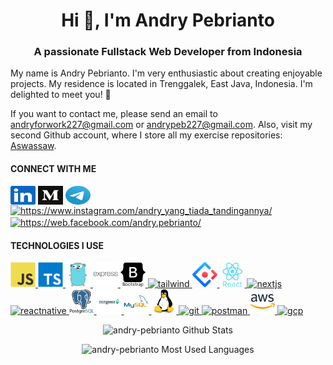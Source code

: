 <h1 align="center">Hi 👋, I'm Andry Pebrianto</h1>
<h3 align="center">A passionate Fullstack Web Developer from Indonesia</h3>
<p>My name is Andry Pebrianto. I'm very enthusiastic about creating enjoyable projects. My residence is located in
  Trenggalek, East Java, Indonesia. I'm delighted to meet you! 🙂</p>

<p>If you want to contact me, please send an email to <a href="mailto:andryforwork227@gmail.com"
    target="_blank">andryforwork227@gmail.com</a> or <a href="mailto:andrypeb227@gmail.com"
    target="_blank">andrypeb227@gmail.com</a>. Also, visit my second Github account, where I store all my exercise
  repositories: <a href="https://github.com/Aswassaw" target="_blank">Aswassaw</a>.</p>

<h4 align="left">CONNECT WITH ME</h4>
<p align="left">
  <a href="https://www.linkedin.com/in/andry-pebrianto/" target="blank"><img align="center" src="./icons/linkedin.svg"
      alt="https://www.linkedin.com/in/andry-pebrianto/" height="30" width="40" /></a>
  <a href="https://medium.com/@andry-pebrianto" target="blank"><img align="center" src="./icons/medium.svg"
      alt="https://medium.com/@andry-pebrianto" height="30" width="40" /></a>
  <a href="https://t.me/aswassaw/" target="blank"><img align="center" src="./icons/telegram.svg"
      alt="https://t.me/aswassaw/" height="30" width="40" /></a>
  <a href="https://www.instagram.com/andry_yang_tiada_tandingannya/" target="blank"><img align="center"
      src="https://raw.githubusercontent.com/rahuldkjain/github-profile-readme-generator/master/src/images/icons/Social/instagram.svg"
      alt="https://www.instagram.com/andry_yang_tiada_tandingannya/" height="30" width="40" /></a>
  <a href="https://web.facebook.com/andry.pebrianto/" target="blank"><img align="center"
      src="https://raw.githubusercontent.com/rahuldkjain/github-profile-readme-generator/master/src/images/icons/Social/facebook.svg"
      alt="https://web.facebook.com/andry.pebrianto/" height="30" width="40" /></a>
</p>

<h4 align="left">TECHNOLOGIES I USE</h4>

<p align="left">
  <a href="https://developer.mozilla.org/en-US/docs/Web/JavaScript" target="_blank" rel="noreferrer"> <img
      src="https://raw.githubusercontent.com/devicons/devicon/master/icons/javascript/javascript-original.svg"
      alt="javascript" width="40" height="40" title="Javascript" /> </a>
  <a href="https://www.typescriptlang.org/" target="_blank" rel="noreferrer"> <img
      src="https://raw.githubusercontent.com/devicons/devicon/master/icons/typescript/typescript-original.svg"
      alt="typescript" width="40" height="40" title="Typescript" /> </a>
  <a href="https://golang.org" target="_blank" rel="noreferrer"> <img
      src="https://raw.githubusercontent.com/devicons/devicon/master/icons/go/go-original.svg" alt="go" width="40"
      height="40" title="Golang" /> </a>
  <a href="https://expressjs.com" target="_blank" rel="noreferrer"> <img
      src="https://raw.githubusercontent.com/devicons/devicon/master/icons/express/express-original-wordmark.svg"
      alt="express" width="40" height="40" title="Express" /> </a>
  <a href="https://getbootstrap.com" target="_blank" rel="noreferrer"> <img
      src="https://raw.githubusercontent.com/devicons/devicon/master/icons/bootstrap/bootstrap-plain-wordmark.svg"
      alt="bootstrap" width="40" height="40" title="Bootstrap 5 " /> </a>
  <a href="https://tailwindcss.com/" target="_blank" rel="noreferrer"> <img
      src="https://www.vectorlogo.zone/logos/tailwindcss/tailwindcss-icon.svg" alt="tailwind" width="40" height="40"
      title="Tailwind" /> </a>
  <a href="https://ant.design/" target="_blank" rel="noreferrer"> <img src="./icons/antd.svg" alt="antdesign" width="40"
      height="40" title="Ant Design" /> </a>
  <a href="https://reactjs.org/" target="_blank" rel="noreferrer"> <img
      src="https://raw.githubusercontent.com/devicons/devicon/master/icons/react/react-original-wordmark.svg"
      alt="react" width="40" height="40" title="React" /> </a>
  <a href="https://nextjs.org/" target="_blank" rel="noreferrer"> <img
      src="https://cdn.worldvectorlogo.com/logos/nextjs-2.svg" alt="nextjs" width="40" height="40" title="Next" /> </a>
  <a href="https://reactnative.dev/" target="_blank" rel="noreferrer"> <img
      src="https://reactnative.dev/img/header_logo.svg" alt="reactnative" width="40" height="40" title="React Native" />
  </a>
  <a href="https://www.postgresql.org" target="_blank" rel="noreferrer"> <img
      src="https://raw.githubusercontent.com/devicons/devicon/master/icons/postgresql/postgresql-original-wordmark.svg"
      alt="postgresql" width="40" height="40" title="PostgreSQL" /> </a>
  <a href="https://mongoosejs.com/" target="_blank" rel="noreferrer"> <img src="./icons/mongoose.svg" alt="mongoose"
      width="40" height="40" title="Mongoose" /> </a>
  <a href="https://www.mysql.com/" target="_blank" rel="noreferrer"> <img
      src="https://raw.githubusercontent.com/devicons/devicon/master/icons/mysql/mysql-original-wordmark.svg"
      alt="mysql" width="40" height="40" title="MySQL" /> </a>
  <a href="https://www.linux.org/" target="_blank" rel="noreferrer"> <img
      src="https://raw.githubusercontent.com/devicons/devicon/master/icons/linux/linux-original.svg" alt="linux"
      width="40" height="40" title="Linux" /> </a>
  <a href="https://git-scm.com/" target="_blank" rel="noreferrer"> <img
      src="https://www.vectorlogo.zone/logos/git-scm/git-scm-icon.svg" alt="git" width="40" height="40" title="Git" />
  </a>
  <a href="https://postman.com" target="_blank" rel="noreferrer"> <img
      src="https://www.vectorlogo.zone/logos/getpostman/getpostman-icon.svg" alt="postman" width="40" height="40"
      title="Postman" /> </a>
  <a href="https://aws.amazon.com" target="_blank" rel="noreferrer"> <img
      src="https://raw.githubusercontent.com/devicons/devicon/master/icons/amazonwebservices/amazonwebservices-original-wordmark.svg"
      alt="aws" width="40" height="40" title="Amazon Web Service" /> </a>
  <a href="https://cloud.google.com" target="_blank" rel="noreferrer"> <img
      src="https://www.vectorlogo.zone/logos/google_cloud/google_cloud-icon.svg" alt="gcp" width="40" height="40"
      title="Google Cloud Platform" /> </a>
</p>

<p align="center">
  <img src="https://github-readme-stats.vercel.app/api?username=andry-pebrianto&show_icons=true&locale=en"
    alt="andry-pebrianto Github Stats" />
</p>
<p align="center">
  <img src="https://github-readme-stats.vercel.app/api/top-langs/?username=andry-pebrianto&layout=compact&langs_count=10"
    alt="andry-pebrianto Most Used Languages" />
</p>